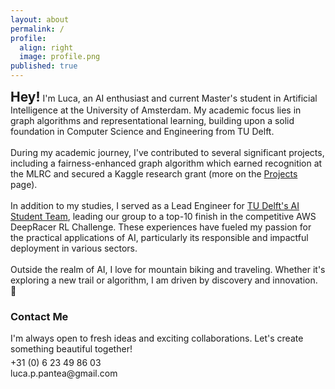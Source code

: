 ```yaml
---
layout: about
permalink: /
profile:
  align: right
  image: profile.png
published: true
---
```


<h2 style="display: inline;">Hey!</h2><p style="display: inline;"> I'm Luca, an AI enthusiast and current Master's student in Artificial Intelligence at the University of Amsterdam. My academic focus lies in graph algorithms and representational learning, building upon a solid foundation in Computer Science and Engineering from TU Delft.<br><br></p>   

<p style="display: inline;">During my academic journey, I've contributed to several significant projects, including a fairness-enhanced graph algorithm which earned recognition at the MLRC and secured a Kaggle research grant (more on the <a href="/projects/">Projects</a> page). <br><br></p>   

<p style="display: inline;"> In addition to my studies, I served as a Lead Engineer for <a href="https://www.teamepoch.net/">TU Delft's AI Student Team</a>, leading our group to a top-10 finish in the competitive AWS DeepRacer RL Challenge. These experiences have fueled my passion for the practical applications of AI, particularly its responsible and impactful deployment in various sectors.<br><br></p>


<p style="display: inline;">Outside the realm of AI, I love for mountain biking and traveling. Whether it's exploring a new trail or algorithm, I am driven by discovery and innovation. 🚀</p>


<br>

<h3>Contact Me</h3>
<p style="margin-top: 0; margin-bottom: 5px;">I'm always open to fresh ideas and exciting collaborations. Let's create something beautiful together!</p>
<p style="margin-top: 0; margin-bottom: 5px;">
  <span style="display: inline-block; margin-right: 10px;">
    <i class="fas fa-phone-alt"></i> 
    <a href="tel:+31623498603" style="text-decoration: none; color: inherit;">+31 (0) 6 23 49 86 03</a>
  </span> <br>
  <span style="display: inline-block;">
    <i class="fas fa-envelope"></i> 
    <a href="mailto:luca.p.pantea@gmail.com" style="text-decoration: none; color: inherit;">luca.p.pantea@gmail.com</a>
  </span>
</p>
